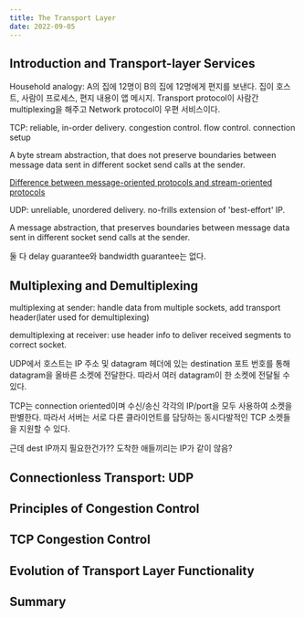 ```yaml
---
title: The Transport Layer
date: 2022-09-05
---
```


## Introduction and Transport-layer Services

Household analogy: A의 집에 12명이 B의 집에 12명에게 편지를 보낸다. 집이 호스트, 사람이 프로세스, 편지 내용이 앱 메시지. Transport protocol이 사람간 multiplexing을 해주고 Network protocol이 우편 서비스이다. 

TCP: reliable, in-order delivery. congestion control. flow control. connection setup

A byte stream abstraction, that does not preserve boundaries between message data sent in different socket send calls at the sender.

[Difference between message-oriented protocols and stream-oriented protocols ](https://stackoverflow.com/questions/3017633/difference-between-message-oriented-protocols-and-stream-oriented-protocols)

UDP: unreliable, unordered delivery. no-frills extension of 'best-effort' IP.

A message abstraction, that preserves boundaries between message data sent in different socket send calls at the sender.

둘 다 delay guarantee와 bandwidth guarantee는 없다. 

## Multiplexing and Demultiplexing

multiplexing at sender: handle data from multiple sockets, add transport header(later used for demultiplexing)

demultiplexing at receiver: use header info to deliver received segments to correct socket. 

UDP에서 호스트는 IP 주소 및 datagram 헤더에 있는 destination 포트 번호를 통해 datagram을 올바른 소켓에 전달한다. 따라서 여러 datagram이 한 소켓에 전달될 수 있다. 

TCP는 connection oriented이며 수신/송신 각각의 IP/port을 모두 사용하여 소켓을 판별한다. 따라서 서버는 서로 다른 클라이언트를 담당하는 동시다발적인 TCP 소켓들을 지원할 수 있다. 

근데 dest IP까지 필요한건가?? 도착한 애들끼리는 IP가 같이 않음?

## Connectionless Transport: UDP

## Principles of Congestion Control

## TCP Congestion Control

## Evolution of Transport Layer Functionality

## Summary

